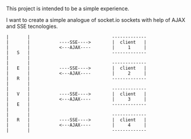 This project is intended to be a simple experience.

I want to create a simple analogue of socket.io sockets with help of AJAX and SSE tecnologies.
```
|		|					         	-------------
|		|			----SSE---->	  	|  client 	|
|		|			<---AJAX----  		|     1   	|
|	S	|					         	-------------
|		|			
|		|					         	-------------
|	E	|			----SSE---->  		|  client 	|
|		|			<---AJAX----	  	|     2   	|
|	R	|					         	-------------
|		|
|		|					         	-------------
|	V	|			----SSE---->  		|  client 	|
|		|			<---AJAX----	  	|     3   	|
|	E	|					         	-------------
|		|		
|		|					         	-------------
|	R	|			----SSE---->  		|  client 	|
|		|			<---AJAX----  		|     4   	|
|		|					         	-------------
```
